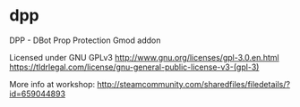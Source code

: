 # dpp
DPP - DBot Prop Protection
Gmod addon

Licensed under GNU GPLv3
http://www.gnu.org/licenses/gpl-3.0.en.html 
https://tldrlegal.com/license/gnu-general-public-license-v3-(gpl-3) 

More info at workshop: http://steamcommunity.com/sharedfiles/filedetails/?id=659044893
